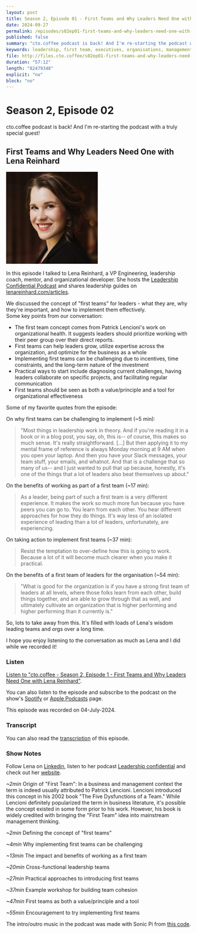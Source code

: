 ```yaml
---
layout: post
title: Season 2, Episode 01 - First Teams and Why Leaders Need One with Lena Reinhard
date: 2024-09-27
permalink: /episodes/s02ep01-first-teams-and-why-leaders-need-one-with-lena-reinhard/
published: false
summary: "cto.coffee podcast is back! And I'm re-starting the podcast with a truly special guest! I spoke with Lena Reinhard about the concept of 'first teams' for leaders - what they are, why they're important, and how to implement them effectively"
keywords: leadership, first team, executives, organisations, management, organizational culture, collaboration
file: http://files.cto.coffee/s02ep01-first-teams-and-why-leaders-need-one-with-lena-reinhard/cto.coffee-s02ep01-first-teams-and-why-leaders-need-one-with-lena-reinhard.mp3
duration: "57:12"
length: "82479348"
explicit: "no"
block: "no"
---
```


# Season 2, Episode 02

cto.coffee podcast is back! And I'm re-starting the podcast with a truly special guest!

## First Teams and Why Leaders Need One with Lena Reinhard

<p>
  <img class="aboutimg" src="/static/img/s02ep01-lena.jpg" />

  In this episode I talked to Lena Reinhard, a VP Engineering, leadership coach, mentor, and organizational developer.
  She hosts the <a href="https://www.lenareinhard.com/leadership-confidential">Leadership Confidential Podcast</a> and
  shares leadership guides on <a href="https://lenareinhard.com/articles">lenareinhard.com/articles</a>.

</p>
<div style='clear: both;'></div>

We discussed the concept of "first teams" for leaders - what they are, why they're important, and how to implement them
effectively.  
Some key points from our conversation:

- The first team concept comes from Patrick Lencioni's work on organizational health. It suggests leaders should
prioritize working with their peer group over their direct reports.
- First teams can help leaders grow, utilize expertise across the organization, and optimize for the business as a whole
- Implementing first teams can be challenging due to incentives, time constraints, and the long-term nature of the investment
- Practical ways to start include diagnosing current challenges, having leaders collaborate on specific projects, and facilitating regular communication
- First teams should be seen as both a value/principle and a tool for organizational effectiveness

Some of my favorite quotes from the episode:

On why first teams can be challenging to implement (~5 min):

> "Most things in leadership work in theory. And if you're reading it in a book or in a blog post, you say, oh, this
> is-- of course, this makes so much sense. It's really straightforward. [...] But then applying it to my mental frame
> of reference is always Monday morning at 9 AM when you open your laptop. And then you have your Slack messages, your
> team stuff, your emails, and whatnot. And that is a challenge that so many of us-- and I just wanted to pull that up
> because, honestly, it's one of the things that a lot of leaders also beat themselves up about."

On the benefits of working as part of a first team (~17 min):

> As a leader, being part of such a first team is a very different experience. It makes the work so much more fun
> because you have peers you can go to. You learn from each other. You hear different approaches for how they do things.
> It's way less of an isolated experience of leading than a lot of leaders, unfortunately, are experiencing.

On taking action to implement first teams (~37 min):

> Resist the temptation to over-define how this is going to work. Because a lot of it will become much clearer when you make it practical.

On the benefits of a first team of leaders for the organisation (~54 min):

> "What is good for the organization is if you have a strong first team of leaders at all levels, where those folks
> learn from each other, build things together, and are able to grow through that as well, and ultimately cultivate an
> organization that is higher performing and higher performing than it currently is."


So, lots to take away from this. It's filled with loads of Lena's wisdom leading teams and orgs over a long time.

I hope you enjoy listening to the conversation as much as Lena and I did while we recorded it!

### Listen

[Listen to "cto.coffee - Season 2, Episode 1 - First Teams and Why Leaders Need One with Lena Reinhard"]({{page.file}}).

You can also listen to the episode and subscribe to the podcast on the show's [Spotify][spotify-show] or [Apple Podcasts][apple-podcasts-show] page.

This episode was recorded on 04-July-2024.


### Transcript

You can also read the [transcription](transcript) of this episode.

### Show Notes

Follow Lena on [Linkedin][lena-linkedin], listen to her podcast [Leadership confidential][leadership-confidential] and
check out her [website][lena-website].

_~2min_ Origin of "First Team": In a business and management context the term is indeed usually attributed to Patrick Lencioni. Lencioni introduced this concept in his 2002 book "The Five Dysfunctions of a Team."
While Lencioni definitely popularized the term in business literature, it's possible the concept existed in some form prior to his work. However, his book is widely credited with bringing the "First Team" idea into mainstream management thinking.

_~2min_ Defining the concept of "first teams"

_~4min_ Why implementing first teams can be challenging

_~13min_ The impact and benefits of working as a first team

_~20min_ Cross-functional leadership teams

_~27min_ Practical approaches to introducing first teams

_~37min_ Example workshop for building team cohesion

_~47min_ First teams as both a value/principle and a tool

_~55min_ Encouragement to try implementing first teams

The intro/outro music in the podcast was made with Sonic Pi from [this code][intro-music].

[lena-linkedin]: https://www.linkedin.com/in/lenareinhard
[lena-website]: https://www.lenareinhard.com/
[leadership-confidential]: https://www.lenareinhard.com/leadership-confidential
[spotify-show]: https://open.spotify.com/show/1tTIPMUw3jT882J0dprLYq
[apple-podcasts-show]: https://podcasts.apple.com/de/podcast/cto-coffee-lets-talk-people-tech/id1327337875?l=en
[intro-music]: https://github.com/benjmin-r/music/blob/master/2017-12-04_cto.coffee-intro.rb
